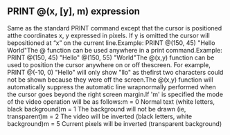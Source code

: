 ## PRINT @(x, [y], m) expression

Same as the standard PRINT command except that the cursor is positioned atthe coordinates x, y expressed in pixels. If y is omitted the cursor will bepositioned at “x” on the current line.Example: PRINT @(150, 45) "Hello World"The @ function can be used anywhere in a print command.Example: PRINT @(150, 45) "Hello" @(150, 55) "World"The @(x,y) function can be used to position the cursor anywhere on or off thescreen. For example, PRINT @(-10, 0) "Hello" will only show "llo" as thefirst two characters could not be shown because they were off the screen.The @(x,y) function will automatically suppress the automatic line wrapnormally performed when the cursor goes beyond the right screen margin.If 'm' is specified the mode of the video operation will be as follows:m = 0 Normal text (white letters, black background)m = 1 The background will not be drawn (ie, transparent)m = 2 The video will be inverted (black letters, white background)m = 5 Current pixels will be inverted (transparent background)